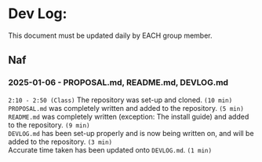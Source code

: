 # Dev Log:

This document must be updated daily by EACH group member.

## Naf

### 2025-01-06 - PROPOSAL.md, README.md, DEVLOG.md  
`2:10 - 2:50 (Class)`
The repository was set-up and cloned. `(10 min)`
`PROPOSAL.md` was completely written and added to the repository. `(5 min)`  
`README.md` was completely written (exception: The install guide) and added to the repository. `(9 min)`  
`DEVLOG.md` has been set-up properly and is now being written on, and will be added to the repository. `(3 min)`  
Accurate time taken has been updated onto `DEVLOG.md`. `(1 min)`
